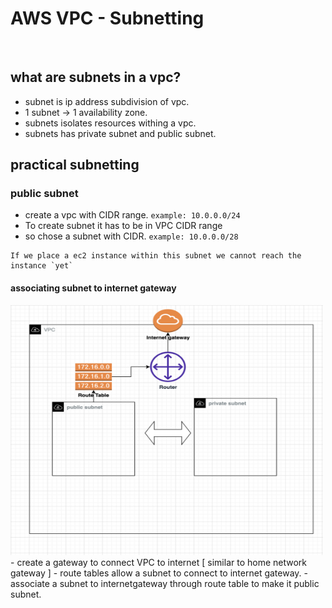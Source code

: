 # AWS VPC - Subnetting
<br/>

## what are subnets in a vpc?
- subnet is ip address subdivision of vpc.
- 1 subnet -> 1 availability zone.
- subnets isolates resources withing a vpc.
- subnets has private subnet and public subnet.

## practical subnetting
### public subnet
- create a vpc with CIDR range. `example: 10.0.0.0/24`
- To create subnet it has to be in VPC CIDR range
- so chose a subnet with CIDR. `example: 10.0.0.0/28`

```
If we place a ec2 instance within this subnet we cannot reach the instance `yet`
```
#### associating subnet to internet gateway
<img src='./aws_subnet.png' height=400 width=500/>
- create a gateway to connect VPC to internet [ similar to home network gateway ]
- route tables allow a subnet to connect to internet gateway.
- associate a subnet to internetgateway through route table to make it public subnet.